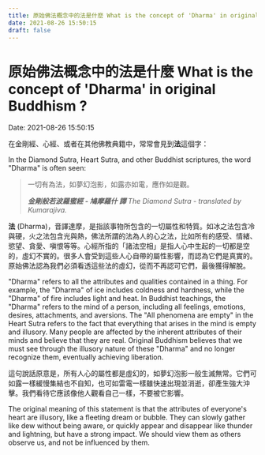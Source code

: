 ```yaml
---
title: 原始佛法概念中的法是什麼 What is the concept of 'Dharma' in original Buddhism ? 
date: 2021-08-26 15:50:15 
draft: false
---
```

# 原始佛法概念中的法是什麼 What is the concept of 'Dharma' in original Buddhism ?
Date: 2021-08-26 15:50:15

<!-- wp:paragraph -->
<p>在金剛經、心經、或者在其他佛教典籍中，常常會見到<strong>法</strong>這個字：</p>
<!-- /wp:paragraph -->

<!-- wp:paragraph -->
<p>In the Diamond Sutra, Heart Sutra, and other Buddhist scriptures, the word "Dharma" is often seen:</p>
<!-- /wp:paragraph -->

<!-- wp:quote -->
<blockquote class="wp-block-quote"><!-- wp:paragraph -->
<p>一切有為法，如夢幻泡影，如露亦如電，應作如是觀。</p>
<!-- /wp:paragraph --><cite><strong>金剛般若波羅蜜經</strong> <strong>- 鳩摩羅什 譯</strong> The Diamond Sutra - translated by Kumarajiva.</cite></blockquote>
<!-- /wp:quote -->

<!-- wp:paragraph -->
<p><strong>法</strong>&nbsp;(Dharma)，音譯達摩，是指該事物所包含的一切屬性和特質。如冰之法包含冷與硬，火之法包含光與熱，佛法所謂的法為人的心之法，比如所有的感受、情緒、慾望、貪愛、嗔恨等等。心經所指的「諸法空相」是指人心中生起的一切都是空的，虛幻不實的。很多人會受到這些人心自帶的屬性影響，而認為它們是真實的。原始佛法認為我們必須看透這些法的虛幻，從而不再認可它們，最後獲得解脫。</p>
<!-- /wp:paragraph -->

<!-- wp:paragraph -->
<p>"Dharma" refers to all the attributes and qualities contained in a thing. For example, the "Dharma" of ice includes coldness and hardness, while the "Dharma" of fire includes light and heat. In Buddhist teachings, the "Dharma" refers to the mind of a person, including all feelings, emotions, desires, attachments, and aversions. The "All phenomena are empty" in the Heart Sutra refers to the fact that everything that arises in the mind is empty and illusory. Many people are affected by the inherent attributes of their minds and believe that they are real. Original Buddhism believes that we must see through the illusory nature of these "Dharma" and no longer recognize them, eventually achieving liberation.</p>
<!-- /wp:paragraph -->

<!-- wp:paragraph -->
<p>這句說話原意是，所有人心的屬性都是虛幻的，如夢幻泡影一般生滅無常。它們可如露一樣緩慢集結也不自知，也可如雷電一樣雖快速出現並消逝，卻產生強大沖擊。我們看待它應該像他人觀看自己一樣，不要被它影響。</p>
<!-- /wp:paragraph -->

<!-- wp:paragraph -->
<p>The original meaning of this statement is that the attributes of everyone's heart are illusory, like a fleeting dream or bubble. They can slowly gather like dew without being aware, or quickly appear and disappear like thunder and lightning, but have a strong impact. We should view them as others observe us, and not be influenced by them.</p>
<!-- /wp:paragraph -->

